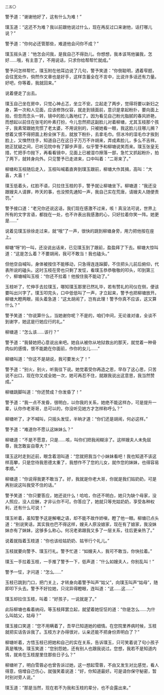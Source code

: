     二五〇 

   警予道：“谢谢他好了，这有什么为难！”

   璞玉道：“这还不为难？我以前跟他说过什么，现在再反过口来谢他，话打哪儿说？”

   警予道：“你何必还管那些，难道他会问你不成？”

   璞玉摇头道：“他怎会问我，是我自己不得劲儿。你想想，我本该骂他骗我，怎好……哦，有主意了，不用说话，只求你给帮帮忙就成。”

   警予问怎样帮忙，璞玉附在他耳边说了几句，警予笑道：“你倒聪明，遇着窄题，会往宽处作，倘然作文章也是好手，这样含蓄全在不言中，比说许多话还有力量。好吧，你等着，我就回来。”

   说着便走了出去。

   璞玉自己坐在房中，只觉心神忐忑，坐立不安。立起走了两步，觉得将要以新妇之身，第一次和人见面，应该修饰仪容，就走到镜面前，意识是拿起粉扑，要向面上拍，但忽而念头一转，镜中的脸儿轰地红了。因为看见自己粉光脂腻的春风娇艳，而想起以前住在张宅的朴素打扮，今儿忽然把这副脸儿对着柳塘，尤其玉枝那个孩子，我素常跟她充惯了老太婆，不用说别的，只被她看一眼，我这脸儿往哪儿搁？想着又恨不得把面上粉全抹下去，就放下粉扑，去拿毛巾。但冰冷的湿毛巾才挨到脸上，又悚然住手，知道自己在这日子万万不许胡来，弄成素脸儿，多么不吉祥。她正犹疑之间，已听见院中有了脚步声音，似乎警予和柳塘说笑而来。璞玉张皇无措，忙把手巾抛下，再看看镜中，见面上已被湿巾擦落一部，急忙又抓起粉扑，拍了两下，就转身向外。只见警予已走进来，口中叫着：“二哥来了。”

   柳塘和玉枝随后走入，玉枝叫喊着直奔到璞玉跟前，柳塘大作其揖，高叫：“大喜，大喜！”

   璞玉低着头，红脸不语，只拉住玉枝的手，警予就让柳塘坐下。柳塘道：“我还没跟嫂夫人请罪，昨天的事，也没预先通知一声，我自己实在荒唐，请嫂夫人随便责罚。”

   警予接口道：“老兄你还说这话，我们现在感激不过来，咳！真没法可说，世界上所有的文字言语，都拢在一处，也不许表出我感激的心，只好拉着你笑一阵。她更是……”

   说着见璞玉徐徐走过来，就“哦”了一声，很快的跳到柳塘身旁，用力把他按在座上。

   柳塘“呀”的一叫，还没说出话来，已见璞玉到了跟前，盈盈拜了下去。柳塘大惊叫道：“这是怎么着？不要胡闹，我可不敢当！我也磕头。”

   但他空自喊叫，身体被按住不能移动，只急得连连跺脚，不住把头儿前后俯仰，代表所说的磕头。这时玉枝在旁也只剩了发怔，看璞玉恭恭敬敬的叩头，叩到第三个，柳塘喊叫玉枝：“你还不拉着！他按住我不能动了。”

   玉枝听了，忙伸手去拉璞玉，哪知璞玉那里已然礼毕，若有赞礼的司仪在侧，便该要叫出兴字了。璞玉叩完头，口中低低叫了一声，才立起来，警予也把柳塘放开。柳塘大瞪两眼，摇头着急道：“这太胡闹了，岂有此理！警予你真不应该，这又算什么？”

   警予笑道：“你说算什么，当她谢你呢？不是的，咱们中间，无论谁对谁，全谈不到谢字，她这是行她应行的礼。”

   柳塘道：“怎么该……该行？”

   警予道：“我替她把心意说出来吧。她自从被你从地狱救出的那天，就觉着一种骨肉似的感情，恨不能跪在你面前，作你的女儿……”

   柳塘叫道：“你这不是胡说，我可要发火了！”

   警予道：“别火，别火，听我往下说。她觉着受你再造之恩，早存了这心思，只苦说不出口，现在你又成全她一次，她可再忍不住，就跟我说出这意思，我当然赞成。”

   柳塘跳脚叫道：“你还赞成？你发昏了！”

   警予道：“我一点不发昏，很明白，以你我的关系，她绝不能这样办，可是提升一辈，认你作老哥哥，总可以的，你没听见她方才怎样称呼么？”

   柳塘听了，才不喊叫，只摇头发怔，半晌才道：“你们还是胡闹，何必这样。”

   警予道：“难道你不愿认这妹妹么？”

   柳塘道：“不是不愿意，只是……咳，叫你们把我闹糊涂了。这样嫂夫人未免屈尊，我怎敢妄自尊大？”

   璞玉这时走到近前，眼含着泪叫道：“您就把我当个小妹妹看吧！我也知道不该这样高攀，只是您待我恩德太重了，我想作不了您的儿女，就作您的妹妹，也得容易孝顺。”

   柳塘道：“你说得我更不敢当了。好，我就是你老大哥，你就是我们姑奶奶，可是再别说这叫我受不住的话。”

   警予笑道：“你只要答应，她还说什么！哈哈，你还不明白，她只为缺个母家，没人照应，没人应酬，才非认你不可。你答应了，她就只等充姑奶奶，享受各种权利，还有什么可说！”

   璞玉听着，虽知警予这是解嘲之语，却不能不故作娇嗔，瞪了他一眼。柳塘已点头道：“别说笑话，其实我也巴不得这样，嫂夫人原没娘家，现在有了娘家，我没妹妹亦有了妹妹，这够多么称心。何况老弟跟我又多了一层关系，往后更亲热了。”

   说着就指着玉枝道：“你也该给姑奶奶、姑爷行个礼儿。”

   玉枝就要向警予、璞玉行礼。警予忙道：“如嫂夫人，我可不敢当，你快拉着。”

   璞玉一手拉着玉枝，一手推了警予一下，低声道：“什么如嫂夫人，你别乱叫！”

   警予一怔，才问道：“怎么……”

   玉枝已跳到门口，把门关上，才转身向着警予叫声“姑父”，向璞玉叫声“姑母”，随即叩下头去。警予不好拉她，只诧异得瞪眼，连叫道：“这……这……”

   璞玉却拉住玉枝，叫着：“好孩子，一说就是了。”

   此际柳塘也看着纳闷，等玉枝拜罢立起，就望着她怔怔的道：“你是怎么……为什么叫姑父，姑母？”

   璞玉接口笑道：“您不用瞒着了，吾早已知道她的细情。在您院里养病时候，玉枝就把实话告诉我了。玉枝方才办得很对，认亲还能不把身份弄明白了？”

   柳塘听着，方悟玉枝已把她和自己的实在关系，告诉璞玉，只可笑着说了句小孩子真是嘴快。璞玉笑道：“您别怨她，还有别人也跟我说过。您想，我若不是知道内情，就肯在玉枝屋里住那些日子么？”

   柳塘听了，明白雪蓉必也曾告诉过她，这一想起雪蓉，不由又发生对比感觉，看人得意，倍增自己伤心，就强笑着说道：“好，你知道最好。可是请你保守秘密，暂时别对旁人说。”

   璞玉道：“那是当然，现在若不为我和玉枝的辈分，也不会露出来。”

